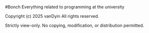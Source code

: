 #Bonch
Everything related to programming at the university

Copyright (c) 2025 vanDyin All rights reserved.

Strictly view-only. No copying, modification, or distribution permitted.

